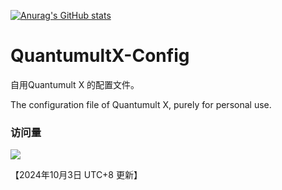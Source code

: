 [![Anurag's GitHub stats](https://github-readme-stats.vercel.app/api?username=loongfzs)](https://github.com/anuraghazra/github-readme-stats)

# QuantumultX-Config

自用Quantumult X 的配置文件。

The configuration file of Quantumult X, purely for personal use.

### 访问量

![](http://profile-counter.glitch.me/loongfzs/count.svg)

【2024年10月3日 UTC+8 更新】